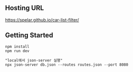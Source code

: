 ## Hosting URL

https://spelar.github.io/car-list-filter/

## Getting Started

```
npm install
npm run dev

"local에서 json-server 실행"
npx json-server db.json --routes routes.json --port 8080
```
